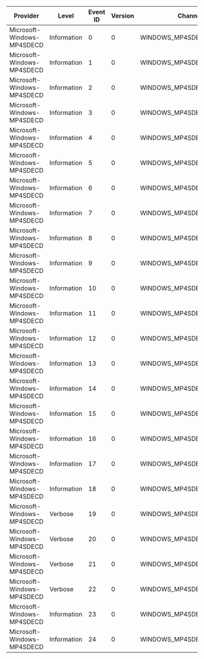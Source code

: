 Provider                    |  Level        |  Event ID  |  Version  |  Channel                   |  Task                        |  Opcode  |  Keyword  |  Message
----------------------------|---------------|------------|-----------|----------------------------|------------------------------|----------|-----------|---------
Microsoft-Windows-MP4SDECD  |  Information  |  0         |  0        |  WINDOWS_MP4SDECD_CHANNEL  |  MP4SDECD_Decoder            |  Start   |           |
Microsoft-Windows-MP4SDECD  |  Information  |  1         |  0        |  WINDOWS_MP4SDECD_CHANNEL  |  MP4SDECD_Decoder            |  Stop    |           |
Microsoft-Windows-MP4SDECD  |  Information  |  2         |  0        |  WINDOWS_MP4SDECD_CHANNEL  |  MP4SDECD_Init               |  Start   |           |
Microsoft-Windows-MP4SDECD  |  Information  |  3         |  0        |  WINDOWS_MP4SDECD_CHANNEL  |  MP4SDECD_Init               |  Stop    |           |
Microsoft-Windows-MP4SDECD  |  Information  |  4         |  0        |  WINDOWS_MP4SDECD_CHANNEL  |  MP4SDECD_setExtendedFormat  |  Start   |           |
Microsoft-Windows-MP4SDECD  |  Information  |  5         |  0        |  WINDOWS_MP4SDECD_CHANNEL  |  MP4SDECD_setExtendedFormat  |  Stop    |           |
Microsoft-Windows-MP4SDECD  |  Information  |  6         |  0        |  WINDOWS_MP4SDECD_CHANNEL  |  MP4SDECD_ProcessInput       |  Start   |           |
Microsoft-Windows-MP4SDECD  |  Information  |  7         |  0        |  WINDOWS_MP4SDECD_CHANNEL  |  MP4SDECD_ProcessInput       |  Stop    |           |
Microsoft-Windows-MP4SDECD  |  Information  |  8         |  0        |  WINDOWS_MP4SDECD_CHANNEL  |  MP4SDECD_ProcessInput       |          |           |
Microsoft-Windows-MP4SDECD  |  Information  |  9         |  0        |  WINDOWS_MP4SDECD_CHANNEL  |  MP4SDECD_ProcessOutput      |  Start   |           |
Microsoft-Windows-MP4SDECD  |  Information  |  10        |  0        |  WINDOWS_MP4SDECD_CHANNEL  |  MP4SDECD_ProcessOutput      |  Stop    |           |
Microsoft-Windows-MP4SDECD  |  Information  |  11        |  0        |  WINDOWS_MP4SDECD_CHANNEL  |  MP4SDECD_ProcessOutput      |  Start   |           |
Microsoft-Windows-MP4SDECD  |  Information  |  12        |  0        |  WINDOWS_MP4SDECD_CHANNEL  |  MP4SDECD_ProcessOutput      |  Stop    |           |
Microsoft-Windows-MP4SDECD  |  Information  |  13        |  0        |  WINDOWS_MP4SDECD_CHANNEL  |  MP4SDECD_ProcessOutput      |  Start   |           |
Microsoft-Windows-MP4SDECD  |  Information  |  14        |  0        |  WINDOWS_MP4SDECD_CHANNEL  |  MP4SDECD_ProcessOutput      |  Stop    |           |
Microsoft-Windows-MP4SDECD  |  Information  |  15        |  0        |  WINDOWS_MP4SDECD_CHANNEL  |  MP4SDECD_ProcessOutput      |  Start   |           |
Microsoft-Windows-MP4SDECD  |  Information  |  16        |  0        |  WINDOWS_MP4SDECD_CHANNEL  |  MP4SDECD_ProcessOutput      |  Stop    |           |
Microsoft-Windows-MP4SDECD  |  Information  |  17        |  0        |  WINDOWS_MP4SDECD_CHANNEL  |  MP4SDECD_ProcessOutput      |  Start   |           |
Microsoft-Windows-MP4SDECD  |  Information  |  18        |  0        |  WINDOWS_MP4SDECD_CHANNEL  |  MP4SDECD_ProcessOutput      |  Stop    |           |
Microsoft-Windows-MP4SDECD  |  Verbose      |  19        |  0        |  WINDOWS_MP4SDECD_CHANNEL  |  MP4SDECD_MFSetRate          |          |           |
Microsoft-Windows-MP4SDECD  |  Verbose      |  20        |  0        |  WINDOWS_MP4SDECD_CHANNEL  |  MP4SDECD_Discontinuity      |          |           |
Microsoft-Windows-MP4SDECD  |  Verbose      |  21        |  0        |  WINDOWS_MP4SDECD_CHANNEL  |  MP4SDECD_Flush              |          |           |
Microsoft-Windows-MP4SDECD  |  Verbose      |  22        |  0        |  WINDOWS_MP4SDECD_CHANNEL  |  MP4SDECD_NullOutput         |          |           |
Microsoft-Windows-MP4SDECD  |  Information  |  23        |  0        |  WINDOWS_MP4SDECD_CHANNEL  |  MP4SDECD_QM                 |          |           |
Microsoft-Windows-MP4SDECD  |  Information  |  24        |  0        |  WINDOWS_MP4SDECD_CHANNEL  |  MP4SDECD_QM                 |          |           |